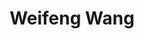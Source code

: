---
title: Weifeng Wang
role: MS in CS, 2021
organizations:
  - name:
superuser: false
user_groups:
  - Alumni
---